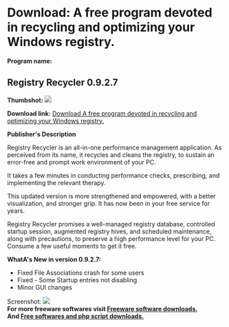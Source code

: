 # Download: A free program devoted in recycling and optimizing your Windows registry.

**Program name:**

## Registry Recycler 0.9.2.7

  
**Thumbshot:** ![](http://www.freewarefiles.com/screenshot/regrecycler1_md.jpg)   
  
**Download link:** [Download A free program devoted in recycling and optimizing your Windows registry.](http://freesoftwares.boysofts.com/Registry-Recycler_program_84479.html)  
  


**Publisher's Description**  
  


Registry Recycler is an all-in-one performance management application. As perceived from its name, it recycles and cleans the registry, to sustain an error-free and prompt work environment of your PC. 

It takes a few minutes in conducting performance checks, prescribing, and implementing the relevant therapy.

This updated version is more strengthened and empowered, with a better visualization, and stronger grip. It has now been in your free service for years.

Registry Recycler promises a well-managed registry database, controlled startup session, augmented registry hives, and scheduled maintenance, along with precautions, to preserve a high performance level for your PC. Consume a few useful moments to get it free.

**WhatA's New in version 0.9.2.7:**

  * Fixed File Associations crash for some users 
  * Fixed - Some Startup entries not disabling 
  * Minor GUI changes 

  
  
Screenshot: ![](http://www.freewarefiles.com/screenshot/regrecycler1.jpg)   
**For more freeware softwares visit [Freeware software downloads.](http://freesoftwares.boysofts.com/)**   
**And [Free softwares and php script downloads.](http://www.boysofts.com/)**
